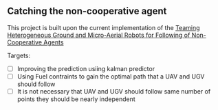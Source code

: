 ## Catching the non-cooperative agent

This project is built upon the current implementation of the [Teaming Heterogeneous Ground and Micro-Aerial Robots for Following
of Non-Cooperative Agents](https://raaslab.org/icra2023-hmrs/assets/contributed_papers/Ori_A_Miller_et_al.pdf)

Targets:
- [ ] Improving the prediction usiing kalman predictor
- [ ] Using Fuel contraints to gain the optimal path that a UAV and UGV should follow
- [ ] It is not necessary that UAV and UGV should follow same number of points they should be nearly independent